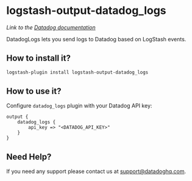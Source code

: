 # logstash-output-datadog_logs
*Link to the [Datadog documentation](https://docs.datadoghq.com/integrations/logstash/#log-collection)*

DatadogLogs lets you send logs to Datadog based on LogStash events.

## How to install it?

```bash
logstash-plugin install logstash-output-datadog_logs
```


## How to use it?

Configure `datadog_logs` plugin with your Datadog API key:

```
output {
    datadog_logs {
        api_key => "<DATADOG_API_KEY>"
    }
}

```

## Need Help?

If you need any support please contact us at support@datadoghq.com.
